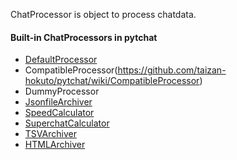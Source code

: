ChatProcessor is object to process chatdata.

#### Built-in ChatProcessors in pytchat
 * [DefaultProcessor](https://github.com/taizan-hokuto/pytchat/wiki/DefaultProcessor)
 * CompatibleProcessor(https://github.com/taizan-hokuto/pytchat/wiki/CompatibleProcessor)
 * DummyProcessor
 * [JsonfileArchiver](https://github.com/taizan-hokuto/pytchat/wiki/JsonfileArchiver)
 * [SpeedCalculator](https://github.com/taizan-hokuto/pytchat/wiki/SpeedCalculator)
 * [SuperchatCalculator](https://github.com/taizan-hokuto/pytchat/wiki/SuperchatCalculator)
 * [TSVArchiver](https://github.com/taizan-hokuto/pytchat/wiki/TSVArchiver)
 * [HTMLArchiver](https://github.com/taizan-hokuto/pytchat/wiki/HTMLArchiver)